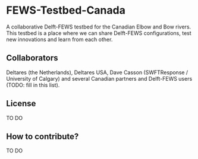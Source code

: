 # FEWS-Testbed-Canada
A collaborative Delft-FEWS testbed for the Canadian Elbow and Bow rivers. This testbed is a place where we can share Delft-FEWS configurations, test new innovations and learn from each other.

## Collaborators
Deltares (the Netherlands), Deltares USA, Dave Casson (SWFTResponse / University of Calgary) and several Canadian partners and Delft-FEWS users (TODO: fill in this list).

## License
TO DO

## How to contribute?
TO DO


